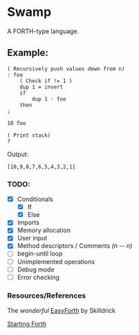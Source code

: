 # Swamp
A FORTH-type language.

## Example:
```forth
( Recursively push values down from n)
: foo
    ( Check if != 1 )
    dup 1 = invert
    if
        dup 1 - foo
    then
;

10 foo

( Print stack)
?
```
Output:
```
[10,9,8,7,6,5,4,3,2,1]
```

### TODO:
- [X] Conditionals
    - [X] If
    - [X] Else
- [X] Imports
- [X] Memory allocation
- [X] User input
- [X] Method descriptors / Comments *(n -- n)*
- [ ] begin-until loop
- [ ] Unimplemented operations
- [ ] Debug mode
- [ ] Error checking

### Resources/References
The *wonderful* [EasyForth](https://skilldrick.github.io/easyforth/) by Skilldrick

[Starting Forth](https://www.forth.com/starting-forth/)

<!-- ## Other goals:
- [ ] Virtual machine
- [ ] VM compiler -->
